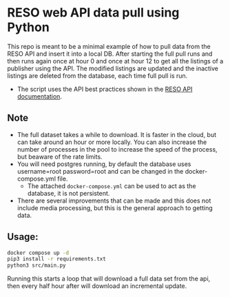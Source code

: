 # RESO web API data pull using Python

This repo is meant to be a minimal example of how to pull data from the RESO API and
insert it into a local DB. After starting the full pull runs and then runs again once
at hour 0 and once at hour 12 to get all the listings of a publisher using the API. The modified
listings are updated and the inactive listings are deleted from the database, each
time full pull is run.

- The script uses the API best practices shown in the [RESO API documentation](https://api.listhub.com).

## Note

- The full dataset takes a while to download. It is faster in the cloud, but can take around an hour or more locally. You can also increase the number of processes in the pool to increase the speed of the process, but beaware of the rate limits.
- You will need postgres running, by default the database uses username=root
  password=root and can be changed in the docker-compose.yml file.
  - The attached `docker-compose.yml` can be used to act as the database, it is
    not persistent.
- There are several improvements that can be made and this does not include media processing, but this is the general
  approach to getting data.

## Usage:
```bash
docker compose up -d
pip3 install -r requirements.txt
python3 src/main.py
```

Running this starts a loop that will download a full data set from the api, then
every half hour after will download an incremental update.

